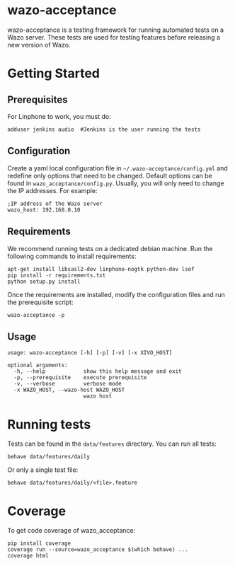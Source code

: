 # wazo-acceptance

wazo-acceptance is a testing framework for running automated tests on a Wazo server.
These tests are used for testing features before releasing a new version of Wazo.


# Getting Started

## Prerequisites

For Linphone to work, you must do:

    adduser jenkins audio  #Jenkins is the user running the tests


## Configuration

Create a yaml local configuration file in ```~/.wazo-acceptance/config.yml``` and
redefine only options that need to be changed. Default options can be found in
```wazo_acceptance/config.py```. Usually, you will only need to change the IP
addresses. For example:

    ;IP address of the Wazo server
    wazo_host: 192.168.0.10


## Requirements

We recommend running tests on a dedicated debian machine. Run the following
commands to install requirements:

    apt-get install libsasl2-dev linphone-nogtk python-dev lsof
    pip install -r requirements.txt
    python setup.py install

Once the requirements are installed, modify the configuration files and run the prerequisite script:

    wazo-acceptance -p


## Usage

	usage: wazo-acceptance [-h] [-p] [-v] [-x XIVO_HOST]

	optional arguments:
	  -h, --help            show this help message and exit
	  -p, --prerequisite    execute prerequisite
	  -v, --verbose         verbose mode
	  -x WAZO_HOST, --wazo-host WAZO_HOST
	                        wazo host


# Running tests

Tests can be found in the ```data/features``` directory. You can run all tests:

    behave data/features/daily

Or only a single test file:

    behave data/features/daily/<file>.feature


# Coverage

To get code coverage of wazo_acceptance:

    pip install coverage
    coverage run --source=wazo_acceptance $(which behave) ...
    coverage html

